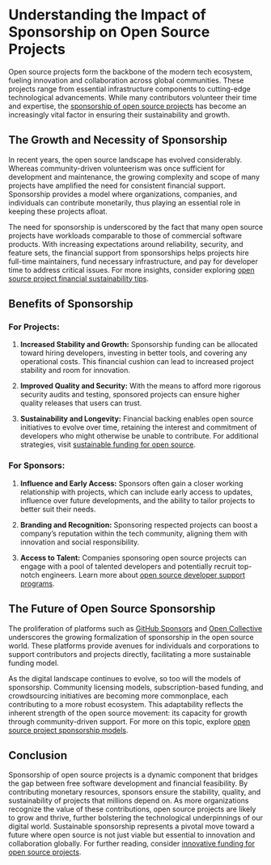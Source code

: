 # Understanding the Impact of Sponsorship on Open Source Projects

Open source projects form the backbone of the modern tech ecosystem, fueling innovation and collaboration across global communities. These projects range from essential infrastructure components to cutting-edge technological advancements. While many contributors volunteer their time and expertise, the [sponsorship of open source projects](https://www.license-token.com/wiki/open-source-sponsorship) has become an increasingly vital factor in ensuring their sustainability and growth.

## The Growth and Necessity of Sponsorship

In recent years, the open source landscape has evolved considerably. Whereas community-driven volunteerism was once sufficient for development and maintenance, the growing complexity and scope of many projects have amplified the need for consistent financial support. Sponsorship provides a model where organizations, companies, and individuals can contribute monetarily, thus playing an essential role in keeping these projects afloat.

The need for sponsorship is underscored by the fact that many open source projects have workloads comparable to those of commercial software products. With increasing expectations around reliability, security, and feature sets, the financial support from sponsorships helps projects hire full-time maintainers, fund necessary infrastructure, and pay for developer time to address critical issues. For more insights, consider exploring [open source project financial sustainability tips](https://www.license-token.com/wiki/open-source-project-financial-sustainability-tips).

## Benefits of Sponsorship

### **For Projects:**

1. **Increased Stability and Growth:** Sponsorship funding can be allocated toward hiring developers, investing in better tools, and covering any operational costs. This financial cushion can lead to increased project stability and room for innovation.

2. **Improved Quality and Security:** With the means to afford more rigorous security audits and testing, sponsored projects can ensure higher quality releases that users can trust.

3. **Sustainability and Longevity:** Financial backing enables open source initiatives to evolve over time, retaining the interest and commitment of developers who might otherwise be unable to contribute. For additional strategies, visit [sustainable funding for open source](https://www.license-token.com/wiki/sustainable-funding-for-open-source).

### **For Sponsors:**

1. **Influence and Early Access:** Sponsors often gain a closer working relationship with projects, which can include early access to updates, influence over future developments, and the ability to tailor projects to better suit their needs.

2. **Branding and Recognition:** Sponsoring respected projects can boost a company’s reputation within the tech community, aligning them with innovation and social responsibility.

3. **Access to Talent:** Companies sponsoring open source projects can engage with a pool of talented developers and potentially recruit top-notch engineers. Learn more about [open source developer support programs](https://www.license-token.com/wiki/open-source-developer-support-programs).

## The Future of Open Source Sponsorship

The proliferation of platforms such as [GitHub Sponsors](https://github.com/sponsors) and [Open Collective](https://opencollective.com/) underscores the growing formalization of sponsorship in the open source world. These platforms provide avenues for individuals and corporations to support contributors and projects directly, facilitating a more sustainable funding model.

As the digital landscape continues to evolve, so too will the models of sponsorship. Community licensing models, subscription-based funding, and crowdsourcing initiatives are becoming more commonplace, each contributing to a more robust ecosystem. This adaptability reflects the inherent strength of the open source movement: its capacity for growth through community-driven support. For more on this topic, explore [open source project sponsorship models](https://www.license-token.com/wiki/open-source-project-sponsorship-models).

## Conclusion

Sponsorship of open source projects is a dynamic component that bridges the gap between free software development and financial feasibility. By contributing monetary resources, sponsors ensure the stability, quality, and sustainability of projects that millions depend on. As more organizations recognize the value of these contributions, open source projects are likely to grow and thrive, further bolstering the technological underpinnings of our digital world. Sustainable sponsorship represents a pivotal move toward a future where open source is not just viable but essential to innovation and collaboration globally. For further reading, consider [innovative funding for open source projects](https://www.license-token.com/wiki/innovative-funding-for-open-source-projects).